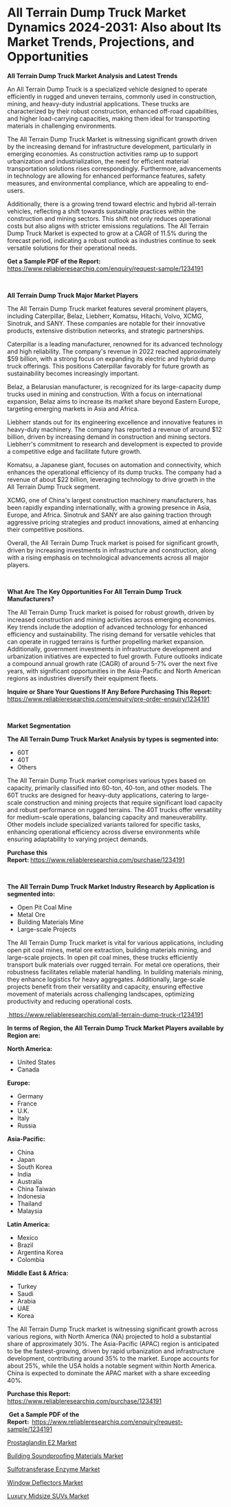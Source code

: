 <p><h1>All Terrain Dump Truck Market Dynamics 2024-2031: Also about Its Market Trends, Projections, and Opportunities</h1></p><p><strong>All Terrain Dump Truck Market Analysis and Latest Trends</strong></p>
<p><p>An All Terrain Dump Truck is a specialized vehicle designed to operate efficiently in rugged and uneven terrains, commonly used in construction, mining, and heavy-duty industrial applications. These trucks are characterized by their robust construction, enhanced off-road capabilities, and higher load-carrying capacities, making them ideal for transporting materials in challenging environments.</p><p>The All Terrain Dump Truck Market is witnessing significant growth driven by the increasing demand for infrastructure development, particularly in emerging economies. As construction activities ramp up to support urbanization and industrialization, the need for efficient material transportation solutions rises correspondingly. Furthermore, advancements in technology are allowing for enhanced performance features, safety measures, and environmental compliance, which are appealing to end-users.</p><p>Additionally, there is a growing trend toward electric and hybrid all-terrain vehicles, reflecting a shift towards sustainable practices within the construction and mining sectors. This shift not only reduces operational costs but also aligns with stricter emissions regulations. The All Terrain Dump Truck Market is expected to grow at a CAGR of 11.5% during the forecast period, indicating a robust outlook as industries continue to seek versatile solutions for their operational needs.</p></p>
<p><strong>Get a Sample PDF of the Report:&nbsp;</strong> <a href="https://www.reliableresearchiq.com/enquiry/request-sample/1234191?utm_campaign=1123&utm_medium=2&utm_source=Github&utm_content=ia&utm_term=02112024&utm_id=all-terrain-dump-truck">https://www.reliableresearchiq.com/enquiry/request-sample/1234191</a></p>
<p>&nbsp;</p>
<p><strong>All Terrain Dump Truck Major Market Players</strong></p>
<p><p>The All Terrain Dump Truck market features several prominent players, including Caterpillar, Belaz, Liebherr, Komatsu, Hitachi, Volvo, XCMG, Sinotruk, and SANY. These companies are notable for their innovative products, extensive distribution networks, and strategic partnerships.</p><p>Caterpillar is a leading manufacturer, renowned for its advanced technology and high reliability. The company's revenue in 2022 reached approximately $59 billion, with a strong focus on expanding its electric and hybrid dump truck offerings. This positions Caterpillar favorably for future growth as sustainability becomes increasingly important.</p><p>Belaz, a Belarusian manufacturer, is recognized for its large-capacity dump trucks used in mining and construction. With a focus on international expansion, Belaz aims to increase its market share beyond Eastern Europe, targeting emerging markets in Asia and Africa.</p><p>Liebherr stands out for its engineering excellence and innovative features in heavy-duty machinery. The company has reported a revenue of around $12 billion, driven by increasing demand in construction and mining sectors. Liebherr's commitment to research and development is expected to provide a competitive edge and facilitate future growth.</p><p>Komatsu, a Japanese giant, focuses on automation and connectivity, which enhances the operational efficiency of its dump trucks. The company had a revenue of about $22 billion, leveraging technology to drive growth in the All Terrain Dump Truck segment.</p><p>XCMG, one of China's largest construction machinery manufacturers, has been rapidly expanding internationally, with a growing presence in Asia, Europe, and Africa. Sinotruk and SANY are also gaining traction through aggressive pricing strategies and product innovations, aimed at enhancing their competitive positions.</p><p>Overall, the All Terrain Dump Truck market is poised for significant growth, driven by increasing investments in infrastructure and construction, along with a rising emphasis on technological advancements across all major players.</p></p>
<p>&nbsp;</p>
<p><strong>What Are The Key Opportunities For All Terrain Dump Truck Manufacturers?</strong></p>
<p><p>The All Terrain Dump Truck market is poised for robust growth, driven by increased construction and mining activities across emerging economies. Key trends include the adoption of advanced technology for enhanced efficiency and sustainability. The rising demand for versatile vehicles that can operate in rugged terrains is further propelling market expansion. Additionally, government investments in infrastructure development and urbanization initiatives are expected to fuel growth. Future outlooks indicate a compound annual growth rate (CAGR) of around 5-7% over the next five years, with significant opportunities in the Asia-Pacific and North American regions as industries diversify their equipment fleets.</p></p>
<p><strong>Inquire or Share Your Questions If Any Before Purchasing This Report:</strong> <a href="https://www.reliableresearchiq.com/enquiry/pre-order-enquiry/1234191?utm_campaign=1123&utm_medium=2&utm_source=Github&utm_content=ia&utm_term=02112024&utm_id=all-terrain-dump-truck">https://www.reliableresearchiq.com/enquiry/pre-order-enquiry/1234191</a></p>
<p>&nbsp;</p>
<p><strong>Market Segmentation</strong></p>
<p><strong>The All Terrain Dump Truck Market Analysis by types is segmented into:</strong></p>
<p><ul><li>60T</li><li>40T</li><li>Others</li></ul></p>
<p><p>The All Terrain Dump Truck market comprises various types based on capacity, primarily classified into 60-ton, 40-ton, and other models. The 60T trucks are designed for heavy-duty applications, catering to large-scale construction and mining projects that require significant load capacity and robust performance on rugged terrains. The 40T trucks offer versatility for medium-scale operations, balancing capacity and maneuverability. Other models include specialized variants tailored for specific tasks, enhancing operational efficiency across diverse environments while ensuring adaptability to varying project demands.</p></p>
<p><strong>Purchase this Report:&nbsp;</strong><a href="https://www.reliableresearchiq.com/purchase/1234191?utm_campaign=1123&utm_medium=2&utm_source=Github&utm_content=ia&utm_term=02112024&utm_id=all-terrain-dump-truck">https://www.reliableresearchiq.com/purchase/1234191</a></p>
<p>&nbsp;</p>
<p><strong>The All Terrain Dump Truck Market Industry Research by Application is segmented into:</strong></p>
<p><ul><li>Open Pit Coal Mine</li><li>Metal Ore</li><li>Building Materials Mine</li><li>Large-scale Projects</li></ul></p>
<p><p>The All Terrain Dump Truck market is vital for various applications, including open pit coal mines, metal ore extraction, building materials mining, and large-scale projects. In open pit coal mines, these trucks efficiently transport bulk materials over rugged terrain. For metal ore operations, their robustness facilitates reliable material handling. In building materials mining, they enhance logistics for heavy aggregates. Additionally, large-scale projects benefit from their versatility and capacity, ensuring effective movement of materials across challenging landscapes, optimizing productivity and reducing operational costs.</p></p>
<p><a href="https://www.reliableresearchiq.com/all-terrain-dump-truck-r1234191?utm_campaign=1123&utm_medium=2&utm_source=Github&utm_content=ia&utm_term=02112024&utm_id=all-terrain-dump-truck">&nbsp;https://www.reliableresearchiq.com/all-terrain-dump-truck-r1234191</a></p>
<p><strong>In terms of Region, the All Terrain Dump Truck Market Players available by Region are:</strong></p>
<p>
    <p> <strong> North America: </strong>
        <ul>
            <li>United States</li>
            <li>Canada</li>
        </ul>
        </p> 
    <p> <strong> Europe: </strong>
        <ul>
            <li>Germany</li>
            <li>France</li>
            <li>U.K.</li>
            <li>Italy</li>
            <li>Russia</li>
        </ul>
        </p> 
    <p> <strong> Asia-Pacific: </strong>
        <ul>
            <li>China</li>
            <li>Japan</li>
            <li>South Korea</li>
            <li>India</li>
            <li>Australia</li>
            <li>China Taiwan</li>
            <li>Indonesia</li>
            <li>Thailand</li>
            <li>Malaysia</li>
        </ul>
        </p> 
    <p> <strong> Latin America: </strong>
        <ul>
            <li>Mexico</li>
            <li>Brazil</li>
            <li>Argentina Korea</li>
            <li>Colombia</li>
        </ul>
        </p> 
    <p> <strong> Middle East & Africa: </strong>
        <ul>
            <li>Turkey</li>
            <li>Saudi</li>
            <li>Arabia</li>
            <li>UAE</li>
            <li>Korea</li>
        </ul>
    </p>
    </p>
<p><p>The All Terrain Dump Truck market is witnessing significant growth across various regions, with North America (NA) projected to hold a substantial share of approximately 30%. The Asia-Pacific (APAC) region is anticipated to be the fastest-growing, driven by rapid urbanization and infrastructure development, contributing around 35% to the market. Europe accounts for about 25%, while the USA holds a notable segment within North America. China is expected to dominate the APAC market with a share exceeding 40%.</p></p>
<p><strong>Purchase this Report: </strong><a href="https://www.reliableresearchiq.com/purchase/1234191?utm_campaign=1123&utm_medium=2&utm_source=Github&utm_content=ia&utm_term=02112024&utm_id=all-terrain-dump-truck">https://www.reliableresearchiq.com/purchase/1234191</a></p>
<p>&nbsp;<strong>Get a Sample PDF of the Report:&nbsp;&nbsp;</strong><a href="https://www.reliableresearchiq.com/enquiry/request-sample/1234191?utm_campaign=1123&utm_medium=2&utm_source=Github&utm_content=ia&utm_term=02112024&utm_id=all-terrain-dump-truck">https://www.reliableresearchiq.com/enquiry/request-sample/1234191</a></p>
<p><strong></strong></p>
<p><p><a href="https://issuu.com/reportprime-2/docs/prostaglandin-e2-market-size-2030.p_b6ee015206f2b6?utm_campaign=1123&utm_medium=2&utm_source=Github&utm_content=ia&utm_term=02112024&utm_id=all-terrain-dump-truck">Prostaglandin E2 Market</a></p><p><a href="https://www.linkedin.com/pulse/global-building-soundproofing-materials-industry-research-rzvne?utm_campaign=1123&utm_medium=2&utm_source=Github&utm_content=ia&utm_term=02112024&utm_id=all-terrain-dump-truck">Building Soundproofing Materials Market</a></p><p><a href="https://issuu.com/reportprime-2/docs/sulfotransferase-enzyme-market-size_638eb7b145f0ec?utm_campaign=1123&utm_medium=2&utm_source=Github&utm_content=ia&utm_term=02112024&utm_id=all-terrain-dump-truck">Sulfotransferase Enzyme Market</a></p><p><a href="https://github.com/eleanore16mal/Market-Research-Report-List-1/blob/main/window-deflectors-market.md?utm_campaign=1123&utm_medium=2&utm_source=Github&utm_content=ia&utm_term=02112024&utm_id=all-terrain-dump-truck">Window Deflectors Market</a></p><p><a href="https://github.com/brittroma9i/Market-Research-Report-List-1/blob/main/luxury-midsize-suvs-market.md?utm_campaign=1123&utm_medium=2&utm_source=Github&utm_content=ia&utm_term=02112024&utm_id=all-terrain-dump-truck">Luxury Midsize SUVs Market</a></p></p>